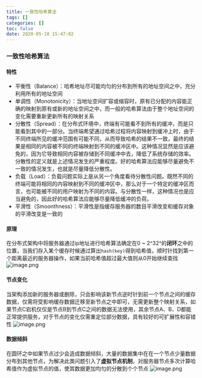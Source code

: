 ```yaml
---
title: 一致性哈希算法
tags: []
categories: []
toc: false
date: 2020-05-18 15:47:02
---
```


### 一致性哈希算法
#### 特性
- 平衡性（Balance）：哈希地址尽可能均匀的分布到所有的地址空间之中，充分利用所有的地址空间 
- 单调性（Monotonicity）：当地址空间扩容或缩容时，原有已分配的内容能正确的映射到原有或新的地址空间之中，而一般的哈希算法由于整个地址空间的变化需要重新更新所有的映射关系
- 分散性（Spread）：在分布式环境中，终端有可能看不到所有的缓冲，而是只能看到其中的一部分。当终端希望通过哈希过程将内容映射到缓冲上时，由于不同终端所见的缓冲范围有可能不同，从而导致哈希的结果不一致，最终的结果是相同的内容被不同的终端映射到不同的缓冲区中。这种情况显然是应该避免的，因为它导致相同内容被存储到不同缓冲中去，降低了系统存储的效率。分散性的定义就是上述情况发生的严重程度。好的哈希算法应能够尽量避免不一致的情况发生，也就是尽量降低分散性。
- 负载（Load）：负载问题实际上是从另一个角度看待分散性问题。既然不同的终端可能将相同的内容映射到不同的缓冲区中，那么对于一个特定的缓冲区而言，也可能被不同的用户映射为不同的内容。与分散性一样，这种情况也是应当避免的，因此好的哈希算法应能够尽量降低缓冲的负荷。
- 平滑性（Smoonthness）：平滑性是指缓存服务器的数目平滑改变和缓存对象的平滑改变是一致的

#### 原理
在分布式架构中将服务器通过ip地址进行哈希算法确定在0 ~ 2^32^的**闭环**之中的位置，当我们存入某个缓存时候通过算出`hash(key)`得到哈希值，顺时针找到第一个距离最近的服务器操作，如果当前哈希值超过最大值则从0开始继续查找
![image.png](/images/2020/05/18/c8ff2030-98e4-11ea-baff-f5d93153beb4.png)


#### 节点变化
当架构添加新的服务器或删除，只会影响该新节点逆时针到前一个节点之间的缓存数据，仅需将受影响缓存数据迁移至新节点之中即可，无需更新整个映射关系，如果节点C宕机仅仅是节点B到节点C之间的数据无法使用，其余节点A、B、D都能正常提供服务，对于节点的变化仅需重定位部分数据，具有较好的可扩展性和容错性
![image.png](/images/2020/05/18/d3568690-98e4-11ea-baff-f5d93153beb4.png)

#### 数据倾斜
在圆环之中如果节点过少会造成数据倾斜，大量的数据集中在在一个节点少量数据分布到其他节点，为解决此类问题引入了**虚拟节点机制**，对服务器节点多次计算哈希值作为虚拟节点的值，使其数据更加均匀的分散到个个节点
![image.png](/images/2020/05/18/c3928180-98e6-11ea-ba5c-993f9fbc0aef.png)